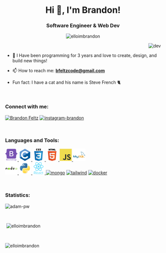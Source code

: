<h1 align="center">Hi 👋, I'm Brandon!</h1>
<h3 align="center">Software Engineer & Web Dev</h3>

<p align="center"> <img src="https://komarev.com/ghpvc/?username=elloimbrandon&label=Profile%20views&color=0e75b6&style=flat"
    alt="elloimbrandon"/> 
  </p>

<p><img align="right" src="https://github.com/Adam-pw/Adam-pw/blob/main/animation_500_kxa883sd.gif" alt="dev" /></p>
<br />


- 🌱 I Have been programming for 3 years and love to create, design, and build new things!

- 📫 How to reach me: **bfeltzcode@gmail.com**

- Fun fact: I have a cat and his name is Steve French 🐈

<br>

<h3 align="left">Connect with me:</h3>
<p align="left">
  <a href="https://www.linkedin.com/in/brandonfeltz/" target="blank"><img align="center"
      src="https://raw.githubusercontent.com/rahuldkjain/github-profile-readme-generator/master/src/images/icons/Social/linked-in-alt.svg"
      alt="Brandon Feltz" height="30" width="40" /></a> 
  <a href="https://www.instagram.com/bfeezybreh/" target="blank"><img align="center"
      src="https://raw.githubusercontent.com/rahuldkjain/github-profile-readme-generator/master/src/images/icons/Social/instagram.svg"
      alt="instagram-brandon" height="30" width="40" /></a> 
</p>

<br>

<h3 align="left">Languages and Tools:</h3>
<p align="left"> <a href="https://getbootstrap.com" target="_blank" rel="noreferrer">
    <img src="https://raw.githubusercontent.com/devicons/devicon/master/icons/bootstrap/bootstrap-plain-wordmark.svg"
      alt="bootstrap" width="40" height="40" /> </a> <a href="https://www.cprogramming.com/" target="_blank"
    rel="noreferrer"> <img src="https://raw.githubusercontent.com/devicons/devicon/master/icons/c/c-original.svg"
      alt="c" width="40" height="40" /> </a> <a href="https://www.w3schools.com/cpp/" target="_blank" rel="noreferrer">
    <img
      src="https://raw.githubusercontent.com/devicons/devicon/master/icons/css3/css3-original-wordmark.svg" alt="css3"
      width="40" height="40" /> </a> <a href="https://www.w3.org/html/" target="_blank" rel="noreferrer"> <img
      src="https://raw.githubusercontent.com/devicons/devicon/master/icons/html5/html5-original-wordmark.svg"
      alt="html5" width="40" height="40" /> </a> <a href="https://developer.mozilla.org/en-US/docs/Web/JavaScript" target="_blank"
    rel="noreferrer"> <img
      src="https://raw.githubusercontent.com/devicons/devicon/master/icons/javascript/javascript-original.svg"
      alt="javascript" width="40" height="40" /> </a> <a href="https://www.mysql.com/" target="_blank" rel="noreferrer"> <img
      src="https://raw.githubusercontent.com/devicons/devicon/master/icons/mysql/mysql-original-wordmark.svg"
      alt="mysql" width="40" height="40" /> </a> </a> <br/> <a href="https://nodejs.org" target="_blank" rel="noreferrer"> <img
      src="https://raw.githubusercontent.com/devicons/devicon/master/icons/nodejs/nodejs-original-wordmark.svg"
      alt="nodejs" width="40" height="40" /> </a> <a href="https://www.python.org" target="_blank" rel="noreferrer"> <img
      src="https://raw.githubusercontent.com/devicons/devicon/master/icons/python/python-original.svg" alt="python"
      width="40" height="40" /> </a> <a href="https://reactjs.org/" target="_blank" rel="noreferrer"> <img
      src="https://raw.githubusercontent.com/devicons/devicon/master/icons/react/react-original-wordmark.svg"
      alt="react" width="40" height="40" /> </a>
      <a href="https://www.mongodb.com/cloud/atlas/lp/try2?utm_source=google&utm_campaign=gs_americas_united_states_search_core_brand_atlas_desktop&utm_term=mongodb&utm_medium=cpc_paid_search&utm_ad=e&utm_ad_campaign_id=12212624338&adgroup=115749704103&gclid=CjwKCAjwwo-WBhAMEiwAV4dybQIISKIhKUGN9AXTaoe4Mo7O1nngPy6r-SN6qquzEkbFnqoiCdJYBxoCHs8QAvD_BwE"><img
      src="https://www.svgrepo.com/show/331488/mongodb.svg"
      alt="mongo" width="40" height="40" /></a> <a href="https://tailwindcss.com/"><img src="https://avatars.githubusercontent.com/u/67109815?v=4&s=400" width="40" height="40" alt="tailwind"/></a>
      <a href="https://www.docker.com/"><img src="https://cdn-icons-png.flaticon.com/512/919/919853.png" width="40" height="40" alt="docker"/></a>
</p>
      

<br>

<h3>Statistics:</h3>
<p><img align="center"
    src="https://github-readme-stats.vercel.app/api/top-langs?username=elloimbrandon&show_icons=true&locale=en&bg_color=0d1117&text_color=ffffff&layout=compact"
    alt="adam-pw" 
    bg_color=#808080/></p>

<br>

<p>&nbsp;<img align="center" src="https://github-readme-stats.vercel.app/api?username=elloimbrandon&show_icons=true&locale=en&bg_color=0d1117&text_color=ffffff&repo=convoychat"
    alt="elloimbrandon" /></p>

<br>

<p><img align="center" src="https://github-readme-streak-stats.herokuapp.com/?user=elloimbrandon&theme=dark&background=0d1117&date_format=M%20j%5B%2C%20Y%5D" alt="elloimbrandon" /></p>

<!-- <br>
<h3>Trophies :-</h3>
<p align="left"> <a href="https://github.com/ryo-ma/github-profile-trophy"><img
      src="https://github-profile-trophy.vercel.app/?username=elloimbrandon&bg_color=0d1117&text_color=ffffff" alt="elloimbrandon" /></a> </p> -->
      
<p align="left"> <a href="https://twitter.com/" target="blank"><img
      src="https://img.shields.io/twitter/follow/?logo=twitter&style=for-the-badge" alt="" /></a> </p>





<!--
<div id="header" align="center">
  <img src="https://media.giphy.com/media/unQ3IJU2RG7DO/giphy.gif" width="200" alt="kitty"/>
  <br />
</div>
<div id="badges" align="center">
  <a href="https://www.linkedin.com/in/brandonfeltz/">
    <img src="https://img.shields.io/badge/LinkedIn-blue?style=for-the-     badge&logo=linkedin&logoColor=white" alt="LinkedIn Badge" alt="linkedin"/>
  </a>
  <br/>
  <img src="https://img.shields.io/github/followers/elloimbrandon?style=social" alt="followers"/>
  <br />
  <img src="https://komarev.com/ghpvc/?username=elloimbrandon&style=flat-square&color=blue" alt=""/>
</div>
<div align="center">
  <h1>Hey I'm Brandon!</h1>
</div>

-->

<!--
**elloimbrandon/elloimbrandon** is a ✨ _special_ ✨ repository because its `README.md` (this file) appears on your GitHub profile.

Here are some ideas to get you started:

- 🔭 I’m currently working on ...
- 🌱 I’m currently learning ...
- 👯 I’m looking to collaborate on ...
- 🤔 I’m looking for help with ...
- 💬 Ask me about ...
- 📫 How to reach me: ...
- 😄 Pronouns: ...
- ⚡ Fun fact: ...
-->
